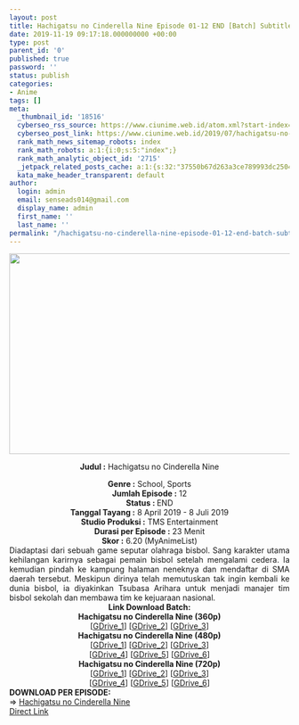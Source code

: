```yaml
---
layout: post
title: Hachigatsu no Cinderella Nine Episode 01-12 END [Batch] Subtitle Indonesia
date: 2019-11-19 09:17:18.000000000 +00:00
type: post
parent_id: '0'
published: true
password: ''
status: publish
categories:
- Anime
tags: []
meta:
  _thumbnail_id: '18516'
  cyberseo_rss_source: https://www.ciunime.web.id/atom.xml?start-index=1801&max-results=150
  cyberseo_post_link: https://www.ciunime.web.id/2019/07/hachigatsu-no-cinderella-nine-episode.html
  rank_math_news_sitemap_robots: index
  rank_math_robots: a:1:{i:0;s:5:"index";}
  rank_math_analytic_object_id: '2715'
  _jetpack_related_posts_cache: a:1:{s:32:"37550b67d263a3ce789993dc25046c5f";a:2:{s:7:"expires";i:1648071183;s:7:"payload";a:0:{}}}
  kata_make_header_transparent: default
author:
  login: admin
  email: senseads014@gmail.com
  display_name: admin
  first_name: ''
  last_name: ''
permalink: "/hachigatsu-no-cinderella-nine-episode-01-12-end-batch-subtitle-indonesia/"
---
```

<div style="text-align: center;">
<div style="text-align: left;">
<div class="separator" style="clear: both; text-align: center;"><img border="0" data-original-height="720" data-original-width="1280" height="360" src="{{ site.baseurl }}/assets/2019/11/Hachigatsu%2Bno%2BCinderella%2BNine.jpg" width="640" /></div>
<p></div>
<p><b>Judul</b><b><b> </b>:</b> Hachigatsu no Cinderella Nine</div>
<div style="text-align: center;"><b><b>Genre :</b></b> School, Sports</div>
<div style="text-align: center;"><b>Jumlah Episode :</b> 12<br /><b>Status : </b>END<br /><b>Tanggal Tayang :</b> 8 April 2019 - 8 Juli 2019<br /><b>Studio Produksi :</b> TMS Entertainment<br /><b>Durasi per Episode :</b> 23 Menit</div>
<div style="text-align: center;"><b>Skor :</b> 6.20 (MyAnimeList)</div>
<div style="text-align: center;"></div>
<div style="text-align: justify;">Diadaptasi dari sebuah game seputar olahraga bisbol. Sang karakter utama kehilangan karirnya sebagai pemain bisbol setelah mengalami cedera. Ia kemudian pindah ke kampung halaman neneknya dan mendaftar di SMA daerah tersebut. Meskipun dirinya telah memutuskan tak ingin kembali ke dunia bisbol, ia diyakinkan Tsubasa Arihara untuk menjadi manajer tim bisbol sekolah dan membawa tim ke kejuaraan nasional.</div>
<div style="text-align: justify;"></div>
<div style="text-align: justify;"></div>
<div style="text-align: center;"><b>Link Download Batch:</b></div>
<div style="text-align: center;">
<div style="text-align: center;"><b>Hachigatsu no Cinderella Nine (360p)</b></div>
</div>
<div style="text-align: center;">[<a href="https://drive.google.com/uc?export=download&amp;id=1cV2tv-k46-cz4IvOo3Xiiay3pGdwod62" target="_blank" rel="noopener">GDrive_1</a>] [<a href="https://drive.google.com/uc?id=1K2oE6JHGR4eErlSjOZUpXzEt6wqMpdOm" target="_blank" rel="noopener">GDrive_2</a>] [<a href="https://drive.google.com/uc?id=1HD3A41kyIQjv3C8xNxE3-L2pycvebMGR" target="_blank" rel="noopener">GDrive_3</a>]</div>
<div style="text-align: center;"></div>
<div style="text-align: center;"><b>Hachigatsu no Cinderella Nine (480p)</b><br />[<a href="https://drive.google.com/uc?id=1CFczyZIlIzdRnNWFa_Jz-Nad3i8DdfKD" target="_blank" rel="noopener">GDrive_1</a>] [<a href="https://drive.google.com/uc?id=14gfhh4vuDFH39bOhYo_W_Aa79DCwGPzs" target="_blank" rel="noopener">GDrive_2</a>] [<a href="https://drive.google.com/uc?id=1RccXEryg92AfVsFyTmzi6sTJfTMcvEUe" target="_blank" rel="noopener">GDrive_3</a>]<br />[<a href="https://drive.google.com/uc?export=download&amp;id=19zZYEDKHuzyT1NFqjl7SusilIo0Bv00W" target="_blank" rel="noopener">GDrive_4</a>] [<a href="https://drive.google.com/uc?id=1BBQ9Bb4KfsT9UX-5PCHUXCpqbwAlyYr8" target="_blank" rel="noopener">GDrive_5</a>] [<a href="https://drive.google.com/uc?id=1ZtuiLhG4q_q8RWfcTRmTlTdUk8M-J_yu" target="_blank" rel="noopener">GDrive_6</a>]</div>
<div style="text-align: center;"><b>Hachigatsu no Cinderella Nine (720p)</b><br />[<a href="https://drive.google.com/uc?id=1vqLyOiJ7nGOAILJeimwiajRWQyHfOs2q" target="_blank" rel="noopener">GDrive_1</a>] [<a href="https://drive.google.com/uc?id=1wlHGwR9xBsJRyThUgSgLKfMJpmrdGq8G" target="_blank" rel="noopener">GDrive_2</a>] [<a href="https://drive.google.com/uc?id=1ca_mTYHTVdxZYa110i93yXvcqvKfu2aS" target="_blank" rel="noopener">GDrive_3</a>]<br />[<a href="https://drive.google.com/uc?export=download&amp;id=1SSOZDTOd0X24z5hwExU-8aDjkXYTwIUO" target="_blank" rel="noopener">GDrive_4</a>] [<a href="https://drive.google.com/uc?id=1rRU6rt_k5ZTlvXqw-vAEhpNOOwhD-lXj" target="_blank" rel="noopener">GDrive_5</a>] [<a href="https://drive.google.com/uc?id=16_uLu52mzW_tfYGLJthqqURUogcQ5WnH" target="_blank" rel="noopener">GDrive_6</a>]
<div style="text-align: left;">
</div>
<div style="text-align: justify;"><b><b>DOWNLOAD PER EPISODE</b>:</b></div>
<div style="text-align: justify;">=&gt;&nbsp;<a href="https://www.ciunime.web.id/2019/04/hachigatsu-no-cinderella-nine-subtitle.html" target="_blank" rel="noopener">Hachigatsu no Cinderella Nine</a></div>
<div style="text-align: justify;"></div>
</div>
<link rel="stylesheet" href="https://cdnjs.cloudflare.com/ajax/libs/font-awesome/4.7.0/css/font-awesome.min.css" />
<div class="divbtn"> <a href="https://handymansurrender.com/fihup8buzv?key=94550f7ce39444073321dde3b8782f97" class="btn"><i class="fa fa-download"></i> Direct Link</a> </div>
